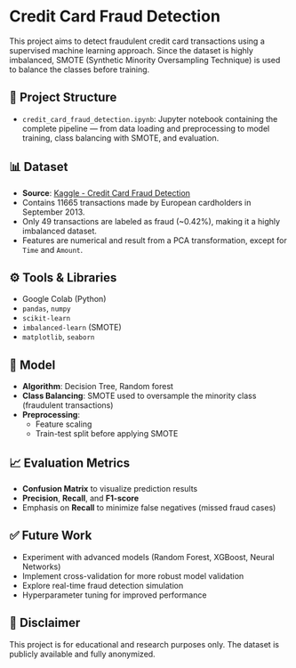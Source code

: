 # Credit Card Fraud Detection 

This project aims to detect fraudulent credit card transactions using a supervised machine learning approach. Since the dataset is highly imbalanced, SMOTE (Synthetic Minority Oversampling Technique) is used to balance the classes before training.

## 📁 Project Structure

- `credit_card_fraud_detection.ipynb`: Jupyter notebook containing the complete pipeline — from data loading and preprocessing to model training, class balancing with SMOTE, and evaluation.

## 📊 Dataset

- **Source**: [Kaggle - Credit Card Fraud Detection](https://www.kaggle.com/datasets/mlg-ulb/creditcardfraud)
- Contains 11665 transactions made by European cardholders in September 2013.
- Only 49 transactions are labeled as fraud (\~0.42%), making it a highly imbalanced dataset.
- Features are numerical and result from a PCA transformation, except for `Time` and `Amount`.

## ⚙️ Tools & Libraries

- Google Colab (Python)
- `pandas`, `numpy`
- `scikit-learn`
- `imbalanced-learn` (SMOTE)
- `matplotlib`, `seaborn`

## 🧠 Model

- **Algorithm**: Decision Tree, Random forest
- **Class Balancing**: SMOTE used to oversample the minority class (fraudulent transactions)
- **Preprocessing**:
  - Feature scaling
  - Train-test split before applying SMOTE

## 📈 Evaluation Metrics

- **Confusion Matrix** to visualize prediction results
- **Precision**, **Recall**, and **F1-score**
- Emphasis on **Recall** to minimize false negatives (missed fraud cases)

## ✅ Future Work

- Experiment with advanced models (Random Forest, XGBoost, Neural Networks)
- Implement cross-validation for more robust model validation
- Explore real-time fraud detection simulation
- Hyperparameter tuning for improved performance

## 📌 Disclaimer

This project is for educational and research purposes only. The dataset is publicly available and fully anonymized.
